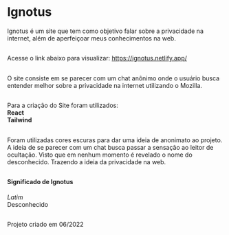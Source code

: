 <h1> <b> Ignotus </b> </h1>


Ignotus é um site que tem como objetivo falar sobre a privacidade na internet, além de aperfeiçoar meus conhecimentos na web.
##
Acesse o link abaixo para visualizar:
https://ignotus.netlify.app/
##

O site consiste em se parecer com um chat anônimo onde o usuário busca entender melhor sobre a privacidade na internet utilizando o Mozilla.


##


Para a criação do Site foram utilizados: </br>
<b> React </b> </br>
<b> Tailwind </b>

##

Foram utilizadas cores escuras para dar uma ideia de anonimato ao projeto. A ideia de se parecer com um chat busca passar a sensação ao leitor de ocultação. Visto que em nenhum momento é revelado o nome do desconhecido. Trazendo a ideia da privacidade na web.

##

<h4> Significado de Ignotus </h4>
<em>Latim</em> </br>
Desconhecido

##

Projeto criado em 06/2022
